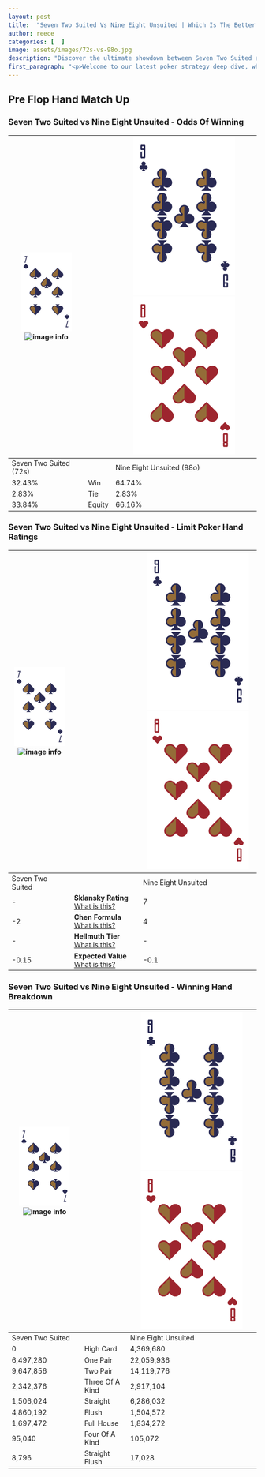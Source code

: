```yaml
---
layout: post
title:  "Seven Two Suited Vs Nine Eight Unsuited | Which Is The Better Hand In Poker? A Complete Guide"
author: reece
categories: [  ]
image: assets/images/72s-vs-98o.jpg
description: "Discover the ultimate showdown between Seven Two Suited and Nine Eight Unsuited in poker! Uncover the odds, strategies, and scenarios where one hand triumphs over the other. Get ready to up your poker game with this thrilling analysis."
first_paragraph: "<p>Welcome to our latest poker strategy deep dive, where we're pitting two distinct hands against each other in a high-stakes showdown: Seven Two Suited vs Nine Eight Unsuited.</p><p>In the dynamic world of poker, every decision counts, and knowing which hand holds the upper hand is key to your success at the table.</p><p>In this article, we'll dissect these two hands, explore the scenarios where one dominates the other, and equip you with the knowledge to make strategic choices that can tip the odds in your favor.</p><p>Get ready to unravel the intriguing dynamics of these poker hands and elevate your game to new heights.</p>"
---
```




[comment]: # (sp0)

## Pre Flop Hand Match Up

<div class="table hand-ratings" markdown="1"> 



### Seven Two Suited vs Nine Eight Unsuited - Odds Of Winning


    
| ![image info](assets/images/hand1/7.png) ![image info](assets/images/hand1/2s.png) |  | ![image info](assets/images/hand2/9.png) ![image info](assets/images/hand2/8o.png) |
| -------- | -------- | -------- |
| Seven Two Suited (72s) |  | Nine Eight Unsuited (98o) |
| 32.43% | Win | 64.74% |
| 2.83% | Tie | 2.83% |
| 33.84% | Equity | 66.16% |




[comment]: # (sp1)



### Seven Two Suited vs Nine Eight Unsuited - Limit Poker Hand Ratings


    
| ![image info](assets/images/hand1/7.png) ![image info](assets/images/hand1/2s.png) |  | ![image info](assets/images/hand2/9.png) ![image info](assets/images/hand2/8o.png) |
| -------- | -------- | -------- |
| Seven Two Suited |  | Nine Eight Unsuited |
| - | **Sklansky Rating** [What is this?](/sklansky-rating-explained) | 7 |
| -2 | **Chen Formula** [What is this?](/chen-formula-explained) | 4 |
| - | **Hellmuth Tier** [What is this?](/Hellmuth-tier-explained) | - |
| -0.15 | **Expected Value** [What is this?](/expected-value-explained) | -0.1 |




[comment]: # (sp2)



### Seven Two Suited vs Nine Eight Unsuited - Winning Hand Breakdown


    
| ![image info](assets/images/hand1/7.png) ![image info](assets/images/hand1/2s.png) |  | ![image info](assets/images/hand2/9.png) ![image info](assets/images/hand2/8o.png) |
| -------- | -------- | -------- |
| Seven Two Suited |  | Nine Eight Unsuited |
| 0 | High Card | 4,369,680 |
| 6,497,280 | One Pair | 22,059,936 |
| 9,647,856 | Two Pair | 14,119,776 |
| 2,342,376 | Three Of A Kind | 2,917,104 |
| 1,506,024 | Straight | 6,286,032 |
| 4,860,192 | Flush | 1,504,572 |
| 1,697,472 | Full House | 1,834,272 |
| 95,040 | Four Of A Kind | 105,072 |
| 8,796 | Straight Flush | 17,028 |




[comment]: # (sp3)



</div>

[comment]: # (sp4)



[comment]: # (sp5)


